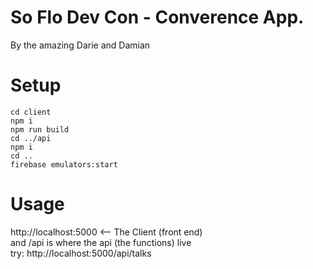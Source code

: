# So Flo Dev Con - Converence App.

By the amazing Darie and Damian


# Setup
```
cd client 
npm i
npm run build
cd ../api
npm i
cd ..
firebase emulators:start
```

# Usage
http://localhost:5000 <-- The Client (front end)<br>
and /api is where the api (the functions) live <br>
try:  http://localhost:5000/api/talks
